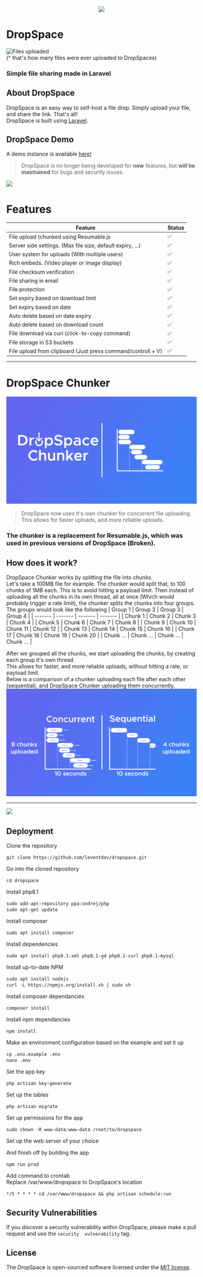 <p align="center"><a><img src="/public/mockups/logo.png"></a></p>


# DropSpace
<!-- 
    Insert tags, badges, etc... here

-->

<img src="https://img.shields.io/endpoint?url=https://leventdev.com/api/dropspace/files-uploaded" alt="Files uploaded"></a>  
(^ that's how many files were ever uploaded to DropSpaces)

### Simple file sharing made in Laravel

## About DropSpace

DropSpace is an easy way to self-host a file drop. Simply upload your file, and share the link. That's all!  
DropSpace is built using [Laravel](https://laravel.com).

## DropSpace Demo
A demo instance is available <a href="https://dropdemo.leventdev.com" target="_blank">here!</a>


> DropSpace is no longer being developed for **new** features, but **will be maintained** for bugs and security issues.

![](/public/mockups/download.png)

# Features

| Feature                                                         | Status             |
| --------------------------------------------------------------- | ------------------ |
| File upload (chunked using Resumable.js                         | :white_check_mark: |
| Server side settings. (Max file size, default expiry, ...)      | :white_check_mark: |
| User system for uploads (With multiple users)                   | :white_check_mark: |
| Rich embeds. (Video player or image display)                    | :white_check_mark: |
| File checksum verification                                      | :white_check_mark: |
| File sharing in email                                           | :white_check_mark: |
| File protection                                                 | :white_check_mark: |
| Set expiry based on download limit                              | :white_check_mark: |
| Set expiry based on date                                        | :white_check_mark: |
| Auto delete based on date expiry                                | :white_check_mark: |
| Auto delete based on download count                             | :white_check_mark: |
| File download via curl (click-to-copy command)                  | :white_check_mark: |
| File storage in S3 buckets                                      | :white_check_mark: |
| File upload from clipboard (Just press command/controll + V)    | :white_check_mark: |
<!-- list features todo -->
----------
# DropSpace Chunker
![](/public/mockups/chunker.png)
> DropSpace now uses it's own chunker for concurrent file uploading. This allows for faster uploads, and more reliable uploads.  

### The chunker is a replacement for Resumable.js, which was used in previous versions of DropSpace (Broken).
## How does it work?
DropSpace Chunker works by splitting the file into chunks.  
Let's take a 100MB file for example.
The chunker would split that, to 100 chunks of 1MB each. This is to avoid hitting a payload limit.
Then instead of uploading all the chunks in its own thread, all at once (Which would probably trigger a rate limit), the chunker splits the chunks into four groups.  
The groups would look like the following
| Group 1 | Group 2 | Group 3 | Group 4 |
| ------- | ------- | ------- | ------- |
| Chunk 1 | Chunk 2 | Chunk 3 | Chunk 4 |
| Chunk 5 | Chunk 6 | Chunk 7 | Chunk 8 |
| Chunk 9 | Chunk 10 | Chunk 11 | Chunk 12 |
| Chunk 13 | Chunk 14 | Chunk 15 | Chunk 16 |
| Chunk 17 | Chunk 18 | Chunk 19 | Chunk 20 |
| Chunk ... | Chunk ... | Chunk ... | Chunk ... |

After we grouped all the chunks, we start uploading the chunks, by creating each group it's own thread.  
This allows for faster, and more reliable uploads, without hitting a rate, or payload limit.  
Below is a comparison of a chunker uploading each file after each other (sequential), and DropSpace Chunker uploading them concurrently.
![](/public/mockups/concurrent-sequential.png)   

----------
![](/public/mockups/upload-settings.png)

## Deployment

Clone the repository

```
git clone https://github.com/leventdev/dropspace.git
```

Go into the cloned repository

```
cd dropspace
```

Install php8.1

```
sudo add-apt-repository ppa:ondrej/php
sudo apt-get update
```

Install composer

```
sudo apt install composer
```

Install dependencies

```
sudo apt install php8.1-xml php8.1-gd php8.1-curl php8.1-mysql
```

Install up-to-date NPM

```
sudo apt install nodejs
curl -L https://npmjs.org/install.sh | sudo sh
```

Install composer dependancies

```
composer install
```

Install npm dependancies

```
npm install
```

Make an environment configuration based on the example and set it up

```
cp .env.example .env
nano .env
```

Set the app key

```
php artisan key:generate
```

Set up the tables

```
php artisan migrate
```

Set up permissions for the app

```
sudo chown -R www-data:www-data /root/to/dropspace
```

Set up the web server of your choice

And finish off by building the app

```
npm run prod
```

Add command to crontab  
Replace /var/www/dropspace to DropSpace's location

```
*/5 * * * * cd /var/www/dropspace && php artisan schedule:run

```



## Security Vulnerabilities

If you discover a security vulnerability within DropSpace, please make a pull request and use the `security  vulnerability` tag.

## License

The DropSpace is open-sourced software licensed under the [MIT license](https://opensource.org/licenses/MIT).
